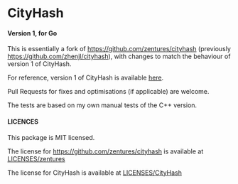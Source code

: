# CityHash

#### Version 1, for Go

This is essentially a fork of https://github.com/zentures/cityhash (previously https://github.com/zhenjl/cityhash), with changes to match the behaviour of version 1 of CityHash.

For reference, version 1 of CityHash is available [here](https://github.com/google/cityhash/tree/6efae233528bbec2f057d2d1aa78f10d13fa73ea/src).

Pull Requests for fixes and optimisations (if applicable) are welcome.

The tests are based on my own manual tests of the C++ version.

#### LICENCES

This package is MIT licensed.

The license for https://github.com/zentures/cityhash is available at [LICENSES/zentures](LICENSES/zentures)

The license for CityHash is available at [LICENSES/CityHash](LICENSES/CityHash)